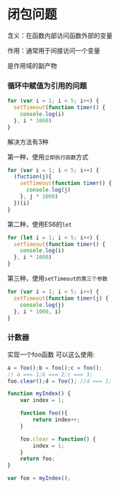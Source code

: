 # 闭包问题
含义：在函数内部访问函数外部的变量

作用：通常用于间接访问一个变量

是作用域的副产物
### 循环中赋值为引用的问题
```js
for (var i = 1; i < 5; i++) {
  setTimeout(function timer() {
    console.log(i)
  }, i * 1000)
}
```
解决方法有3种

第一种，使用`立即执行函数`方式
```js
for (var i = 1; i < 5; i++) {
  (fuction(j){
    setTimeout(function timer() {
      console.log(j)
    }, j * 1000)
  })(i)
}
```

第二种，使用ES6的`let`
```js
for (let i = 1; i < 5; i++) {
  setTimeout(function timer() {
    console.log(i)
  }, i * 1000)
}
```

第三种，使用`setTimeout的第三个参数`
```js
for (var i = 1; i < 5; i++) {
  setTimeout(function timer(j) {
    console.log(j)
  }, i * 1000, i)
}
```


### 计数器

实现一个foo函数 可以这么使用:
```js
a = foo();b = foo();c = foo();
// a === 1;b === 2;c === 3;
foo.clear();d = foo(); //d === 1;
```
```js
function myIndex() {
    var index = 1;

    function foo(){
        return index++;
    }

    foo.clear = function() {
        index = 1;
    }
    return foo;
}

var foo = myIndex();
```